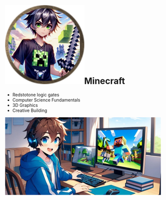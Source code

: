 # ![token_1](./assets/token_1.png)Minecraft



-   Redstotone logic gates
-   Computer Science Fundamentals
-   3D Graphics
-   Creative Building



![IMG_0845](./assets/IMG_0845.JPG)